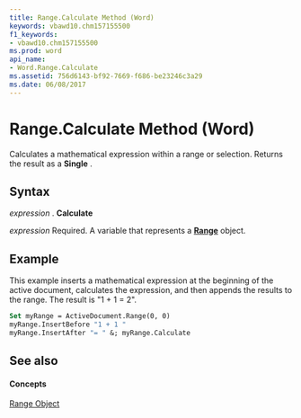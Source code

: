 ```yaml
---
title: Range.Calculate Method (Word)
keywords: vbawd10.chm157155500
f1_keywords:
- vbawd10.chm157155500
ms.prod: word
api_name:
- Word.Range.Calculate
ms.assetid: 756d6143-bf92-7669-f686-be23246c3a29
ms.date: 06/08/2017
---
```



# Range.Calculate Method (Word)

Calculates a mathematical expression within a range or selection. Returns the result as a  **Single** .


## Syntax

 _expression_ . **Calculate**

 _expression_ Required. A variable that represents a **[Range](Word.Range.md)** object.


## Example

This example inserts a mathematical expression at the beginning of the active document, calculates the expression, and then appends the results to the range. The result is "1 + 1 = 2".


```vb
Set myRange = ActiveDocument.Range(0, 0) 
myRange.InsertBefore "1 + 1 " 
myRange.InsertAfter "= " &; myRange.Calculate
```


## See also


#### Concepts


[Range Object](Word.Range.md)

